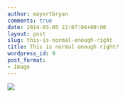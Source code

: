 ```yaml
---
author: mayertbryan
comments: true
date: 2014-03-05 22:07:04+00:00
layout: post
slug: this-is-normal-enough-right
title: This is normal enough right?
wordpress_id: 9
post_format:
- Image
---
```


![](https://31.media.tumblr.com/e3839b676afdb9feb9840d7b4ffd08dd/tumblr_inline_n1zhfnr49g1qec066.jpg)
